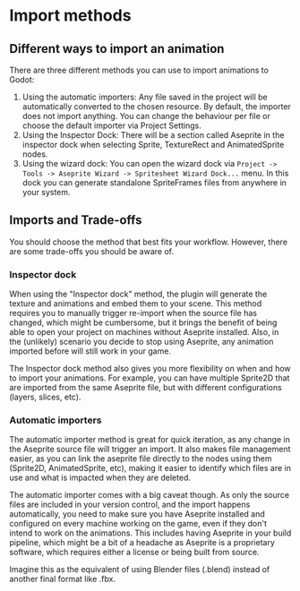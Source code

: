 # Import methods

## Different ways to import an animation

There are three different methods you can use to import animations to Godot:

1. Using the automatic importers: Any file saved in the project will be automatically converted to the chosen resource. By default, the importer does not import anything. You can change the behaviour per file or choose the default importer via Project Settings.
1. Using the Inspector Dock: There will be a section called Aseprite in the inspector dock when selecting Sprite, TextureRect and AnimatedSprite nodes.
1. Using the wizard dock: You can open the wizard dock via `Project -> Tools -> Aseprite Wizard -> Spritesheet Wizard Dock...` menu. In this dock you can generate standalone SpriteFrames files from anywhere in your system.

## Imports and Trade-offs

You should choose the method that best fits your workflow. However, there are some trade-offs you should be aware of.


### Inspector dock

When using the "Inspector dock" method, the plugin will generate the texture and animations and embed them to your scene. This method requires you to manually trigger re-import when the source file has changed, which might be cumbersome, but it brings the benefit of being able to open your project on machines without Aseprite installed. Also, in the (unlikely) scenario you decide to stop using Aseprite, any animation imported before will still work in your game.

The Inspector dock method also gives you more flexibility on when and how to import your animations. For example, you can have multiple Sprite2D that are imported from the same Aseprite file, but with different configurations (layers, slices, etc).

### Automatic importers

The automatic importer method is great for quick iteration, as any change in the Aseprite source file will trigger an import. It also makes file management easier, as you can link the aseprite file directly to the nodes using them (Sprite2D, AnimatedSprite, etc), making it easier to identify which files are in use and what is impacted when they are deleted.

The automatic importer comes with a big caveat though. As only the source files are included in your version control, and the import happens automatically, you need to make sure you have Aseprite installed and configured on every machine working on the game, even if they don't intend to work on the animations. This includes having Aseprite in your build pipeline, which might be a bit of a headache as Aseprite is a proprietary software, which requires either a license or being built from source.

Imagine this as the equivalent of using Blender files (.blend) instead of another final format like .fbx.
